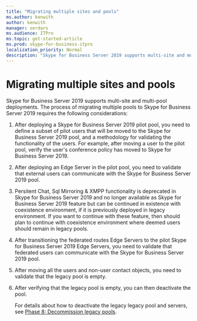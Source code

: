 ```yaml
---
title: "Migrating multiple sites and pools"
ms.author: kenwith
author: kenwith
manager: serdars
ms.audience: ITPro
ms.topic: get-started-article
ms.prod: skype-for-business-itpro
localization_priority: Normal
description: "Skype for Business Server 2019 supports multi-site and multi-pool deployments. The process of migrating multiple pools to Skype for Business Server 2019 requires the following considerations:"
---
```


# Migrating multiple sites and pools

Skype for Business Server 2019 supports multi-site and multi-pool deployments. The process of migrating multiple pools to Skype for Business Server 2019 requires the following considerations: 
  
1. After deploying a Skype for Business Server 2019 pilot pool, you need to define a subset of pilot users that will be moved to the Skype for Business Server 2019 pool, and a methodology for validating the functionality of the users. For example, after moving a user to the pilot pool, verify the user's conference policy has moved to Skype for Business Server 2019. 
    
2. After deploying an Edge Server in the pilot pool, you need to validate that external users can communicate with the Skype for Business Server 2019 pool.

3. Persitent Chat, Sql Mirroring & XMPP functionality is deprecated in Skype for Business Server 2019 and no longer available as Skype for Business Server 2019 feature but can be continued in existence with coexistence environment, if it is previously deployed in legacy environment. If you want to continue with these feature, then should plan to continue with coexistence environment where deemed users should remain in legacy pools.
    
4. After transitioning the federated routes Edge Servers to the pilot Skype for Business Server 2019 Edge Servers, you need to validate that federated users can communicate with the Skype for Business Server 2019 pool.
    
5. After moving all the users and non-user contact objects, you need to validate that the legacy pool is empty.
    
6. After verifying that the legacy pool is empty, you can then deactivate the pool. 
    
    For details about how to deactivate the legacy legacy pool and servers, see [Phase 8: Decommission legacy pools](phase-8-decommission-legacy-pools.md).
    

